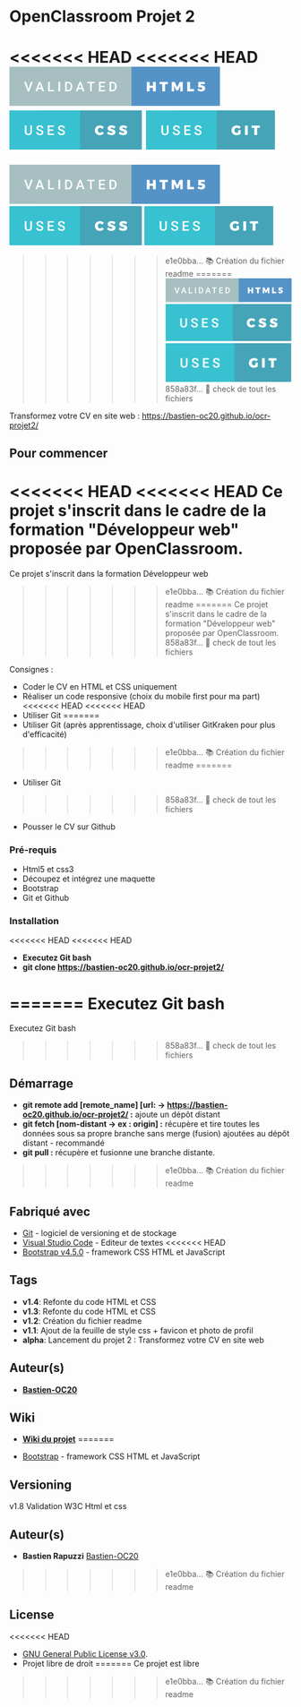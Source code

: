 # OpenClassroom Projet 2 

<<<<<<< HEAD
<<<<<<< HEAD
[![forthebadge](https://raw.githubusercontent.com/BraveUX/for-the-badge/b4774ac10915eba3739cf388c4e0af4ace9bd343/src/images/badges/validated-html5.svg)](https://validator.w3.org/nu/?showsource=yes&showoutline=yes&showimagereport=yes&doc=https%3A%2F%2Fbastien-oc20.github.io%2Focr-projet2%2F)
[![forthebadge](https://raw.githubusercontent.com/BraveUX/for-the-badge/b4774ac10915eba3739cf388c4e0af4ace9bd343/src/images/badges/uses-css.svg)](http://forthebadge.com)
[![forthebadge](https://raw.githubusercontent.com/BraveUX/for-the-badge/b4774ac10915eba3739cf388c4e0af4ace9bd343/src/images/badges/uses-git.svg)](https://github.com/Bastien-OC20)
=======
[![forthebadge](https://raw.githubusercontent.com/BraveUX/for-the-badge/b4774ac10915eba3739cf388c4e0af4ace9bd343/src/images/badges/validated-html5.svg)](http://forthebadge.com) [![forthebadge](https://raw.githubusercontent.com/BraveUX/for-the-badge/b4774ac10915eba3739cf388c4e0af4ace9bd343/src/images/badges/uses-css.svg)](http://forthebadge.com) [![forthebadge](https://raw.githubusercontent.com/BraveUX/for-the-badge/b4774ac10915eba3739cf388c4e0af4ace9bd343/src/images/badges/uses-git.svg)](http://forthebadge.com)
>>>>>>> e1e0bba... 📚 Création du fichier readme
=======
[![forthebadge](https://raw.githubusercontent.com/BraveUX/for-the-badge/b4774ac10915eba3739cf388c4e0af4ace9bd343/src/images/badges/validated-html5.svg)](https://validator.w3.org/nu/?showsource=yes&showoutline=yes&showimagereport=yes&doc=https%3A%2F%2Fbastien-oc20.github.io%2Focr-projet2%2F)
[![forthebadge](https://raw.githubusercontent.com/BraveUX/for-the-badge/b4774ac10915eba3739cf388c4e0af4ace9bd343/src/images/badges/uses-css.svg)](http://forthebadge.com)
[![forthebadge](https://raw.githubusercontent.com/BraveUX/for-the-badge/b4774ac10915eba3739cf388c4e0af4ace9bd343/src/images/badges/uses-git.svg)](https://github.com/Bastien-OC20)
>>>>>>> 858a83f... 🔬 check de tout les fichiers

 Transformez votre CV en site web :  https://bastien-oc20.github.io/ocr-projet2/

## Pour commencer

<<<<<<< HEAD
<<<<<<< HEAD
Ce projet s'inscrit dans le cadre de la formation "Développeur web" proposée par OpenClassroom.
=======
Ce projet s'inscrit dans la formation Développeur web 
>>>>>>> e1e0bba... 📚 Création du fichier readme
=======
Ce projet s'inscrit dans le cadre de la formation "Développeur web" proposée par OpenClassroom.
>>>>>>> 858a83f... 🔬 check de tout les fichiers

Consignes :
- Coder le CV en HTML et CSS uniquement
- Réaliser un code responsive (choix du mobile first pour ma part)
<<<<<<< HEAD
<<<<<<< HEAD
- Utiliser Git
=======
- Utiliser Git (après apprentissage, choix d'utiliser GitKraken pour plus d'efficacité)
>>>>>>> e1e0bba... 📚 Création du fichier readme
=======
- Utiliser Git
>>>>>>> 858a83f... 🔬 check de tout les fichiers
- Pousser le CV sur Github

### Pré-requis

- Html5 et css3
- Découpez et intégrez une maquette 
- Bootstrap
- Git et Github

### Installation

<<<<<<< HEAD
<<<<<<< HEAD
- **Executez Git bash**
- **git clone https://bastien-oc20.github.io/ocr-projet2/**

=======
 Executez Git bash 
=======
 Executez Git bash
>>>>>>> 858a83f... 🔬 check de tout les fichiers

## Démarrage

- **git remote add [remote_name] [url: -> https://bastien-oc20.github.io/ocr-projet2/ :** ajoute un dépôt distant
- **git fetch [nom-distant -> ex : origin] :** récupère et tire toutes les données sous sa propre branche sans merge (fusion) ajoutées au dépôt distant - recommandé
- **git pull :** récupère et fusionne une branche distante.
>>>>>>> e1e0bba... 📚 Création du fichier readme

## Fabriqué avec

* [Git](https://git-scm.com/download/win) - logiciel de versioning et de stockage
* [Visual Studio Code](https://code.visualstudio.com/) - Editeur de textes
<<<<<<< HEAD
* [Bootstrap v4.5.0](https://getbootstrap.com/) - framework CSS HTML et JavaScript

## Tags
- **v1.4**: Refonte du code HTML et CSS
- **v1.3**: Refonte du code HTML et CSS
- **v1.2**: Création du fichier readme
- **v1.1**: Ajout de la feuille de style css + favicon et photo de profil
- **alpha**: Lancement du projet 2 : Transformez votre CV en site web



## Auteur(s)

- [**Bastien-OC20**](https://github.com/Bastien-OC20/)


## Wiki
- [**Wiki du projet**](https://github.com/Bastien-OC20/ocr-projet2/wiki)
=======
* [Bootstrap](https://getbootstrap.com/) - framework CSS HTML et JavaScript

## Versioning

v1.8  Validation W3C Html et css

## Auteur(s)

- **Bastien Rapuzzi** [Bastien-OC20](https://github.com/Bastien-OC20/)
>>>>>>> e1e0bba... 📚 Création du fichier readme


## License

<<<<<<< HEAD
* [GNU General Public License v3.0](https://github.com/Bastien-OC20/ocr-projet2/blob/master/licence.md).
* Projet libre de droit
=======
Ce projet est libre
>>>>>>> e1e0bba... 📚 Création du fichier readme

